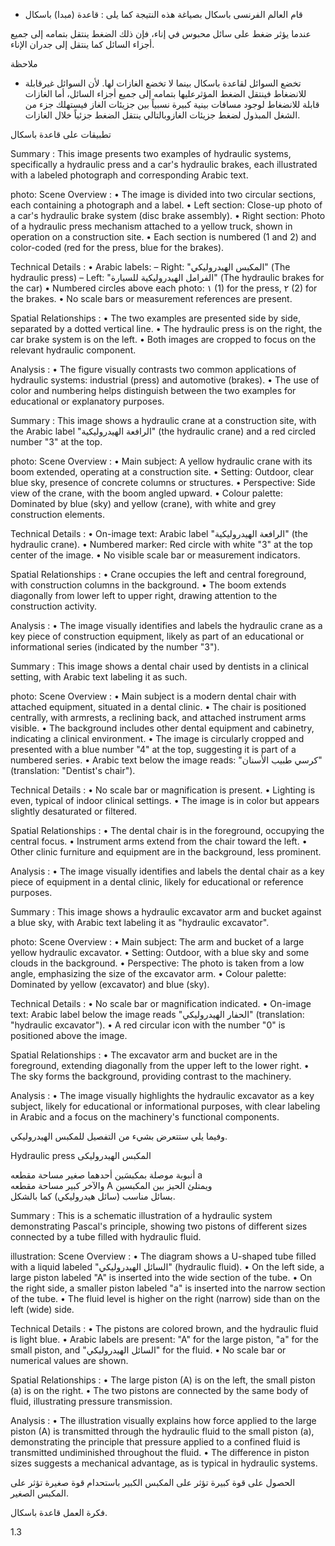 * قام العالم الفرنسى باسكال بصياغة هذه النتيجة كما يلى :
قاعدة (مبدا) باسكال <!-- text, from page 0 (l=0.468,t=0.075,r=0.939,b=0.132), with ID ad8dcfae-6c50-4119-bce5-3452916acad0 -->

عندما يؤثر ضغط على سائل محبوس في إناء، فإن ذلك الضغط ينتقل بتمامه إلى جميع أجزاء السائل كما ينتقل إلى جدران الإناء. <!-- text, from page 0 (l=0.083,t=0.134,r=0.928,b=0.190), with ID f7960062-0d6d-4db8-b519-bf19adb40b4b -->

ملاحظة

* تخضع السوائل لقاعدة باسكال بينما لا تخضع الغازات لها.
لأن السوائل غيرقابلة للانضغاط فينتقل الضغط المؤثرعليها بتمامه إلى جميع أجزاء السائل، أما الغازات قابلة للانضغاط لوجود مسافات بينية كبيرة نسبياً بين جزيئات الغاز فيستهلك جزء من الشغل المبذول لضغط جزيئات الغازوبالتالي ينتقل الضغط جزئياً خلال الغازات. <!-- text, from page 0 (l=0.080,t=0.205,r=0.932,b=0.346), with ID 93b1c96b-e354-4a0e-ad70-ff0ce3cc588c -->

تطبيقات على قاعدة باسكال <!-- text, from page 0 (l=0.645,t=0.364,r=0.936,b=0.399), with ID 5f217798-d7ce-4103-ab6a-d8573b0c8181 -->

Summary : This image presents two examples of hydraulic systems, specifically a hydraulic press and a car's hydraulic brakes, each illustrated with a labeled photograph and corresponding Arabic text.

photo:
Scene Overview :
  • The image is divided into two circular sections, each containing a photograph and a label.
  • Left section: Close-up photo of a car's hydraulic brake system (disc brake assembly).
  • Right section: Photo of a hydraulic press mechanism attached to a yellow truck, shown in operation on a construction site.
  • Each section is numbered (1 and 2) and color-coded (red for the press, blue for the brakes).

Technical Details :
  • Arabic labels:
      – Right: "المكبس الهيدروليكي" (The hydraulic press)
      – Left: "الفرامل الهيدروليكية للسيارة" (The hydraulic brakes for the car)
  • Numbered circles above each photo: ١ (1) for the press, ٢ (2) for the brakes.
  • No scale bars or measurement references are present.

Spatial Relationships :
  • The two examples are presented side by side, separated by a dotted vertical line.
  • The hydraulic press is on the right, the car brake system is on the left.
  • Both images are cropped to focus on the relevant hydraulic component.

Analysis :
  • The figure visually contrasts two common applications of hydraulic systems: industrial (press) and automotive (brakes).
  • The use of color and numbering helps distinguish between the two examples for educational or explanatory purposes. <!-- figure, from page 0 (l=0.588,t=0.407,r=0.930,b=0.587), with ID 92102feb-a81b-45eb-ab0b-0be274480549 -->

Summary : This image shows a hydraulic crane at a construction site, with the Arabic label "الرافعة الهيدروليكية" (the hydraulic crane) and a red circled number "3" at the top.

photo:
Scene Overview :
  • Main subject: A yellow hydraulic crane with its boom extended, operating at a construction site.
  • Setting: Outdoor, clear blue sky, presence of concrete columns or structures.
  • Perspective: Side view of the crane, with the boom angled upward.
  • Colour palette: Dominated by blue (sky) and yellow (crane), with white and grey construction elements.

Technical Details :
  • On-image text: Arabic label "الرافعة الهيدروليكية" (the hydraulic crane).
  • Numbered marker: Red circle with white "3" at the top center of the image.
  • No visible scale bar or measurement indicators.

Spatial Relationships :
  • Crane occupies the left and central foreground, with construction columns in the background.
  • The boom extends diagonally from lower left to upper right, drawing attention to the construction activity.

Analysis :
  • The image visually identifies and labels the hydraulic crane as a key piece of construction equipment, likely as part of an educational or informational series (indicated by the number "3"). <!-- figure, from page 0 (l=0.424,t=0.412,r=0.588,b=0.583), with ID 27ddc0a6-1f64-41d3-b89b-76f98f29942c -->

Summary : This image shows a dental chair used by dentists in a clinical setting, with Arabic text labeling it as such.

photo:
Scene Overview :
  • Main subject is a modern dental chair with attached equipment, situated in a dental clinic.
  • The chair is positioned centrally, with armrests, a reclining back, and attached instrument arms visible.
  • The background includes other dental equipment and cabinetry, indicating a clinical environment.
  • The image is circularly cropped and presented with a blue number "4" at the top, suggesting it is part of a numbered series.
  • Arabic text below the image reads: "كرسي طبيب الأسنان" (translation: "Dentist's chair").

Technical Details :
  • No scale bar or magnification is present.
  • Lighting is even, typical of indoor clinical settings.
  • The image is in color but appears slightly desaturated or filtered.

Spatial Relationships :
  • The dental chair is in the foreground, occupying the central focus.
  • Instrument arms extend from the chair toward the left.
  • Other clinic furniture and equipment are in the background, less prominent.

Analysis :
  • The image visually identifies and labels the dental chair as a key piece of equipment in a dental clinic, likely for educational or reference purposes. <!-- figure, from page 0 (l=0.261,t=0.408,r=0.427,b=0.587), with ID a3fba601-5147-402d-bc1e-3a3461c5dee0 -->

Summary : This image shows a hydraulic excavator arm and bucket against a blue sky, with Arabic text labeling it as "hydraulic excavator".

photo:
Scene Overview :
  • Main subject: The arm and bucket of a large yellow hydraulic excavator.
  • Setting: Outdoor, with a blue sky and some clouds in the background.
  • Perspective: The photo is taken from a low angle, emphasizing the size of the excavator arm.
  • Colour palette: Dominated by yellow (excavator) and blue (sky).

Technical Details :
  • No scale bar or magnification indicated.
  • On-image text: Arabic label below the image reads "الحفار الهيدروليكي" (translation: "hydraulic excavator").
  • A red circular icon with the number "0" is positioned above the image.

Spatial Relationships :
  • The excavator arm and bucket are in the foreground, extending diagonally from the upper left to the lower right.
  • The sky forms the background, providing contrast to the machinery.

Analysis :
  • The image visually highlights the hydraulic excavator as a key subject, likely for educational or informational purposes, with clear labeling in Arabic and a focus on the machinery's functional components. <!-- figure, from page 0 (l=0.086,t=0.411,r=0.264,b=0.584), with ID 69416e9e-e777-421e-8e3c-aa258eabc997 -->

وفيما يلي ستتعرض بشيء من التفصيل للمكبس الهيدروليكي. <!-- text, from page 0 (l=0.452,t=0.604,r=0.937,b=0.634), with ID 81175bc7-a2c4-46ce-8f9b-0c31515c2b56 -->

Hydraulic press المكبس الهيدروليكى <!-- text, from page 0 (l=0.544,t=0.640,r=0.937,b=0.672), with ID 46a00545-e8ff-426f-894a-a2d23bb289f4 -->

أنبوبة موصلة بمكبسَين أحدهما صغير مساحة مقطعه a  
والآخر كبير مساحة مقطعه A ويمتلئ الحيز بين المكبسين  
بسائل مناسب (سائل هيدروليكي) كما بالشكل. <!-- text, from page 0 (l=0.334,t=0.677,r=0.929,b=0.800), with ID b348f701-3306-426a-8da5-dd89c48c0bae -->

Summary : This is a schematic illustration of a hydraulic system demonstrating Pascal's principle, showing two pistons of different sizes connected by a tube filled with hydraulic fluid.

illustration:
Scene Overview :
  • The diagram shows a U-shaped tube filled with a liquid labeled "السائل الهيدروليكي" (hydraulic fluid).
  • On the left side, a large piston labeled "A" is inserted into the wide section of the tube.
  • On the right side, a smaller piston labeled "a" is inserted into the narrow section of the tube.
  • The fluid level is higher on the right (narrow) side than on the left (wide) side.

Technical Details :
  • The pistons are colored brown, and the hydraulic fluid is light blue.
  • Arabic labels are present: "A" for the large piston, "a" for the small piston, and "السائل الهيدروليكي" for the fluid.
  • No scale bar or numerical values are shown.

Spatial Relationships :
  • The large piston (A) is on the left, the small piston (a) is on the right.
  • The two pistons are connected by the same body of fluid, illustrating pressure transmission.

Analysis :
  • The illustration visually explains how force applied to the large piston (A) is transmitted through the hydraulic fluid to the small piston (a), demonstrating the principle that pressure applied to a confined fluid is transmitted undiminished throughout the fluid.
  • The difference in piston sizes suggests a mechanical advantage, as is typical in hydraulic systems. <!-- figure, from page 0 (l=0.079,t=0.662,r=0.350,b=0.780), with ID 2a9dae41-df71-4a59-9d56-f847e4d3e2ea -->

الحصول على قوة كبيرة تؤثر على المكبس الكبير باستحدام قوة صغيرة تؤثر على المكبس الصغير. <!-- text, from page 0 (l=0.131,t=0.801,r=0.931,b=0.840), with ID 08c8ac26-c03b-4a2f-bf89-b6d4a3f45261 -->

فكرة العمل
قاعدة باسكال. <!-- text, from page 0 (l=0.729,t=0.861,r=0.930,b=0.907), with ID 91709125-5a19-4212-baa9-e83c6b35899b -->

$1.3$ <!-- marginalia, from page 0 (l=0.089,t=0.941,r=0.130,b=0.961), with ID dea2e2bc-6977-468c-813f-103de5430d55 -->